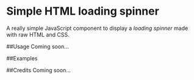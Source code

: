 # Simple HTML loading spinner
A really simple JavaScript component to display a *loading spinner* made with raw HTML and CSS.

##Usage
Coming soon...

##Examples

##Credits
Coming soon...